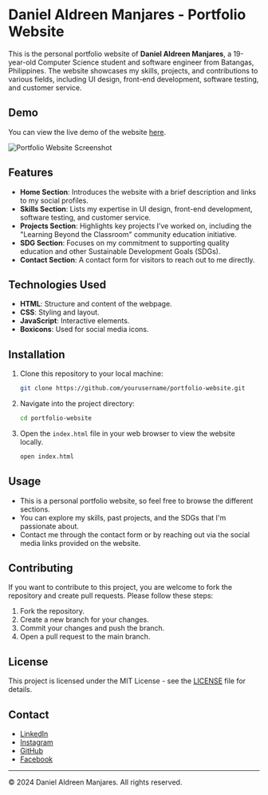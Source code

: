 # Daniel Aldreen Manjares - Portfolio Website

This is the personal portfolio website of **Daniel Aldreen Manjares**, a 19-year-old Computer Science student and software engineer from Batangas, Philippines. The website showcases my skills, projects, and contributions to various fields, including UI design, front-end development, software testing, and customer service.

## Demo

You can view the live demo of the website [here](#). 

![Portfolio Website Screenshot](img.jpg)

## Features

- **Home Section**: Introduces the website with a brief description and links to my social profiles.
- **Skills Section**: Lists my expertise in UI design, front-end development, software testing, and customer service.
- **Projects Section**: Highlights key projects I’ve worked on, including the "Learning Beyond the Classroom" community education initiative.
- **SDG Section**: Focuses on my commitment to supporting quality education and other Sustainable Development Goals (SDGs).
- **Contact Section**: A contact form for visitors to reach out to me directly.

## Technologies Used

- **HTML**: Structure and content of the webpage.
- **CSS**: Styling and layout.
- **JavaScript**: Interactive elements.
- **Boxicons**: Used for social media icons.
  
## Installation

1. Clone this repository to your local machine:

    ```bash
    git clone https://github.com/yourusername/portfolio-website.git
    ```

2. Navigate into the project directory:

    ```bash
    cd portfolio-website
    ```

3. Open the `index.html` file in your web browser to view the website locally.

    ```bash
    open index.html
    ```

## Usage

- This is a personal portfolio website, so feel free to browse the different sections.
- You can explore my skills, past projects, and the SDGs that I'm passionate about.
- Contact me through the contact form or by reaching out via the social media links provided on the website.

## Contributing

If you want to contribute to this project, you are welcome to fork the repository and create pull requests. Please follow these steps:

1. Fork the repository.
2. Create a new branch for your changes.
3. Commit your changes and push the branch.
4. Open a pull request to the main branch.

## License

This project is licensed under the MIT License - see the [LICENSE](LICENSE) file for details.

## Contact

- [LinkedIn](https://www.linkedin.com/in/daniel-aldreen-manjares-85749933a/)
- [Instagram](https://www.instagram.com/danielmanjares_/)
- [GitHub](https://github.com/dnlaldrn)
- [Facebook](https://www.facebook.com/danielaldreen.manjaresii/)

---

© 2024 Daniel Aldreen Manjares. All rights reserved.
